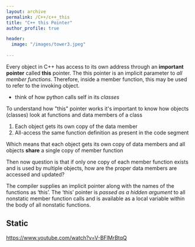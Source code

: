 ```yaml
---
layout: archive
permalink: /C++/c++_this
title: "C++ this Pointer"
author_profile: true

header:
  image: "/images/tower3.jpeg"
  
---
```


Every object in C++ has access to its own address through an **important pointer** called **this** pointer. The this pointer is an implicit parameter to *all member functions*. Therefore, inside a member function, this may be used to refer to the invoking object.

* think of how python calls self in its *classes*


To understand how "this" pointer works it's important to know how objects (classes) look at functions and data members of a class

1. Each object gets its own copy of the data member
2. All-access the same function definition as present in the code segment

Which means that each object gets its own copy of data members and all objects **share** a single copy of member function

Then now question is that if only one copy of each member function exists and is used by multiple objects, how are the proper data members are accessed and updated?

The compiler supplies an implicit pointer along with the names of the functions as ‘this’.
The ‘this’ pointer is *passed as a hidden argument* to all nonstatic member function calls and is available as a local variable within the body of all nonstatic functions.


## Static

https://www.youtube.com/watch?v=V-BFlMrBtqQ


